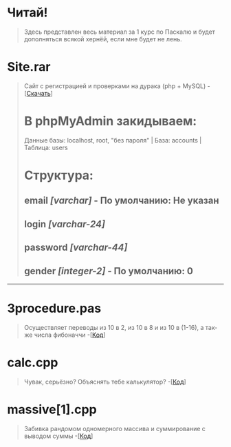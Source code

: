 # Читай!
> Здесь представлен весь материал за 1 курс по Паскалю и будет дополняться всякой хернёй, если мне будет не лень.

# Site.rar 
> Сайт с регистрацией и проверками на дурака (php + MySQL) - [[Скачать](https://github.com/morozovxc/code-pascal/blob/main/Site.rar "Сайт")] 
># В phpMyAdmin закидываем:
> Данные базы: localhost, root, "без пароля" | База: accounts | Таблица: users
># Структура:
> email *[varchar]* - По умолчанию: Не указан
> ---
> login *[varchar-24]*
> ---
> password *[varchar-44]*
> ---
> gender *[integer-2]* - По умолчанию: 0
> ---
---
# 3procedure.pas
> Осуществляет переводы из 10 в 2, из 10 в 8 и из 10 в (1-16), а так-же числа фибоначчи -[[Код](https://github.com/morozovxc/code-pascal/blob/main/3procedure.pas "Код")]

# calc.cpp
> Чувак, серьёзно? Объяснять тебе калькулятор? -[[Код](https://github.com/morozovxc/code-pascal/blob/main/calc.cpp "Код")]

# massive[1].cpp
> Забивка рандомом одномерного массива и суммирование с выводом суммы -[[Код](https://github.com/morozovxc/code-pascal/blob/main/massive[1].cpp "Код")]

